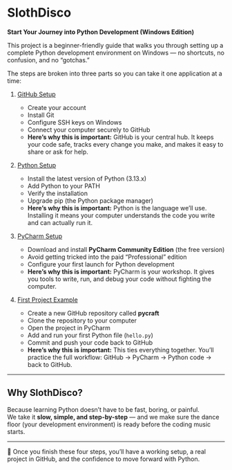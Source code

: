 # SlothDisco

**Start Your Journey into Python Development (Windows Edition)**  

This project is a beginner-friendly guide that walks you through setting up a complete Python development environment on Windows — no shortcuts, no confusion, and no “gotchas.”  

The steps are broken into three parts so you can take it one application at a time:  

1. [GitHub Setup](github.md)  
   - Create your account  
   - Install Git  
   - Configure SSH keys on Windows  
   - Connect your computer securely to GitHub  
   - **Here’s why this is important:** GitHub is your central hub. It keeps your code safe, tracks every change you make, and makes it easy to share or ask for help.  

2. [Python Setup](python.md)  
   - Install the latest version of Python (3.13.x)  
   - Add Python to your PATH  
   - Verify the installation  
   - Upgrade pip (the Python package manager)  
   - **Here’s why this is important:** Python is the language we’ll use. Installing it means your computer understands the code you write and can actually run it.  

3. [PyCharm Setup](pycharm.md)  
   - Download and install **PyCharm Community Edition** (the free version)  
   - Avoid getting tricked into the paid “Professional” edition  
   - Configure your first launch for Python development  
   - **Here’s why this is important:** PyCharm is your workshop. It gives you tools to write, run, and debug your code without fighting the computer.  

4. [First Project Example](example.md)  
   - Create a new GitHub repository called **pycraft**  
   - Clone the repository to your computer  
   - Open the project in PyCharm  
   - Add and run your first Python file (`hello.py`)  
   - Commit and push your code back to GitHub  
   - **Here’s why this is important:** This ties everything together. You’ll practice the full workflow: GitHub → PyCharm → Python code → back to GitHub.  

---

## Why SlothDisco?
Because learning Python doesn’t have to be fast, boring, or painful.  
We take it **slow, simple, and step-by-step** — and we make sure the dance floor (your development environment) is ready before the coding music starts.  

---

🚀 Once you finish these four steps, you’ll have a working setup, a real project in GitHub, and the confidence to move forward with Python.
